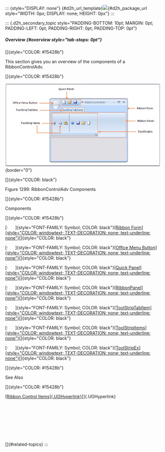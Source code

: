 ::: {style="DISPLAY: none"}
[](ms-xhelp:///?Id=d2h_url_template){#d2h_url_template}![](!package_url!){#d2h_package_url style="WIDTH: 0px; DISPLAY: none; HEIGHT: 0px"}
:::

::: {.d2h_secondary_topic style="PADDING-BOTTOM: 10pt; MARGIN: 0pt; PADDING-LEFT: 0pt; PADDING-RIGHT: 0pt; PADDING-TOP: 0pt"}
##### Overview {#overview style="tab-stops: 0pt"}

[]{style="COLOR: #15428b"} 

This section gives you an overview of the components of a RibbonControlAdv.

[]{style="COLOR: #15428b"} 

![](ImagesExt/image76_1282.jpg){border="0"}

[]{style="COLOR: black"} 

Figure 1299: RibbonControlAdv Components

[]{style="COLOR: #15428b"} 

Components

[]{style="COLOR: #15428b"} 

[·      ]{style="FONT-FAMILY: Symbol; COLOR: black"}[[Ribbon Form]{style="COLOR: windowtext; TEXT-DECORATION: none; text-underline: none"}](../../../../../../../../Documents%20and%20Settings/sylviap/Desktop/Tools%20-%20Part%202.docx#_Ribbon_Form)[]{style="COLOR: black"}

[·      ]{style="FONT-FAMILY: Symbol; COLOR: black"}[[Office Menu Button]{style="COLOR: windowtext; TEXT-DECORATION: none; text-underline: none"}](../../../../../../../../Documents%20and%20Settings/sylviap/Desktop/Tools%20-%20Part%202.docx#_Office_Menu_Button)[]{style="COLOR: black"}

[·      ]{style="FONT-FAMILY: Symbol; COLOR: black"}[[Quick Panel]{style="COLOR: windowtext; TEXT-DECORATION: none; text-underline: none"}](../../../../../../../../Documents%20and%20Settings/sylviap/Desktop/Tools%20-%20Part%202.docx#_Quick_Access_Toolbar)[]{style="COLOR: black"}

[·      ]{style="FONT-FAMILY: Symbol; COLOR: black"}[[RibbonPanel]{style="COLOR: windowtext; TEXT-DECORATION: none; text-underline: none"}](../../../../../../../../Documents%20and%20Settings/sylviap/Desktop/Tools%20-%20Part%202.docx#_Ribbon_Panel)[]{style="COLOR: black"}

[·      ]{style="FONT-FAMILY: Symbol; COLOR: black"}[[ToolStripTabItem]{style="COLOR: windowtext; TEXT-DECORATION: none; text-underline: none"}](../../../../../../../../Documents%20and%20Settings/sylviap/Desktop/Tools%20-%20Part%202.docx#_ToolStripTabItem)[]{style="COLOR: black"}

[·      ]{style="FONT-FAMILY: Symbol; COLOR: black"}[[ToolStripItems]{style="COLOR: windowtext; TEXT-DECORATION: none; text-underline: none"}](../../../../../../../../Documents%20and%20Settings/sylviap/Desktop/Tools%20-%20Part%202.docx#_ToolStripItems)[]{style="COLOR: black"}

[·      ]{style="FONT-FAMILY: Symbol; COLOR: black"}[[ToolStripEx]{style="COLOR: windowtext; TEXT-DECORATION: none; text-underline: none"}](../../../../../../../../Documents%20and%20Settings/sylviap/Desktop/Tools%20-%20Part%202.docx#_ToolStripEx)[]{style="COLOR: black"}

[]{style="COLOR: #15428b"} 

See Also

[]{style="COLOR: #15428b"} 

[[Ribbon Control Items]{.UGHyperlink}](../../../../../../../../Documents%20and%20Settings/sylviap/Desktop/Tools%20-%20Part%202.docx#_Ribbon_Control_Items)[]{.UGHyperlink}

 

 

 

 

[]{#related-topics}
:::
